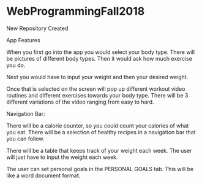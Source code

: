 # WebProgrammingFall2018
New Repository Created

App Features

When you first go into the app you would select your body type. There will be pictures of different body types.
Then it would ask how much exercise you do. 

Next you would have to input your weight and then your desired weight.

Once that is selected on the screen will pop up different workout video routines and different exercises towards your body type. There will be 3 different variations of the video ranging from easy to hard. 

Navigation Bar:

There will be a calorie counter, so you could count your calories of what you eat.
There will be a selection of healthy recipes in a navigation bar that you can follow.

There will be a table that keeps track of your weight each week. The user will just have to input the weight each week. 

The user can set personal goals in the PERSONAL GOALS tab. This will be like a word document format.
